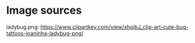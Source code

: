 # Image sources

ladybug.png: https://www.clipartkey.com/view/xhoibJ_clip-art-cute-bug-tattoos-joaninha-ladybug-png/

